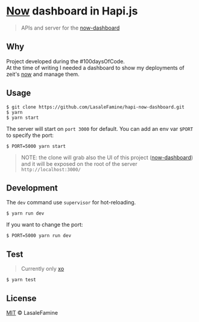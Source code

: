 # [Now](https://zeit.co/now) dashboard in Hapi.js

> APIs and server for the [now-dashboard](https://github.com/lasalefamine/now-dashboard)

## Why

Project developed during the #100daysOfCode.  
At the time of writing I needed a dashboard to show my deployments of zeit's [now](https://zeit.co/now) and manage them.

## Usage

	$ git clone https://github.com/LasaleFamine/hapi-now-dashboard.git
	$ yarn
	$ yarn start

The server will start on `port 3000` for default. You can add an env var `$PORT` to specify the port:

 	$ PORT=5000 yarn start

> NOTE: the clone will grab also the UI of this project ([now-dashboard](https://github.com/lasalefamine/now-dashboard)) and it will be exposed on the root of the server `http://localhost:3000/`

## Development

The `dev` command use `supervisor` for hot-reloading.

	$ yarn run dev

If you want to change the port:

	$ PORT=5000 yarn run dev
	

## Test

> Currently only [xo](https://github.com/sindresorhus/xo)

	$ yarn test

## License

[MIT](https://github.com/LasaleFamine/hapi-now-dashbaord/blob/master/LICENSE.md) &copy; LasaleFamine
